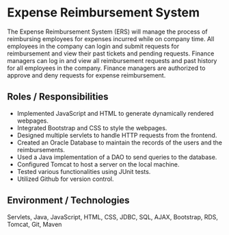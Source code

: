 # Expense Reimbursement System
The Expense Reimbursement System (ERS) will manage the process of reimbursing employees for expenses incurred while on company time. All employees in the company can login and submit requests for reimbursement and view their past tickets and pending requests. Finance managers can log in and view all reimbursement requests and past history for all employees in the company. Finance managers are authorized to approve and deny requests for expense reimbursement.
## Roles / Responsibilities
 * Implemented JavaScript and HTML to generate dynamically rendered webpages.
 * Integrated Bootstrap and CSS to style the webpages.
 * Designed multiple servlets to handle HTTP requests from the frontend.
 * Created an Oracle Database to maintain the records of the users and the reimbursements.
 * Used a Java implementation of a DAO to send queries to the database.
 * Configured Tomcat to host a server on the local machine.
 * Tested various functionalities using JUnit tests.
 * Utilized Github for version control.
## Environment / Technologies
Servlets, Java, JavaScript, HTML, CSS, JDBC, SQL, AJAX, Bootstrap, RDS, Tomcat, Git, Maven

